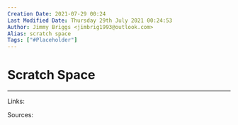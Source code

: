 ```yaml
---
Creation Date: 2021-07-29 00:24
Last Modified Date: Thursday 29th July 2021 00:24:53
Author: Jimmy Briggs <jimbrig1993@outlook.com>
Alias: scratch space
Tags: ["#Placeholder"]
---
```


# Scratch Space

***

Links: 

Sources:


